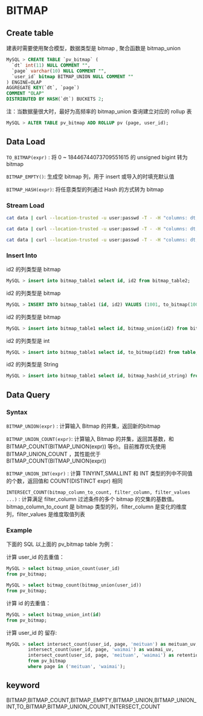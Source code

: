 # BITMAP

## Create table

建表时需要使用聚合模型，数据类型是 bitmap , 聚合函数是 bitmap_union

```SQL
MySQL > CREATE TABLE `pv_bitmap` (
  `dt` int(11) NULL COMMENT "",
  `page` varchar(10) NULL COMMENT "",
  `user_id` bitmap BITMAP_UNION NULL COMMENT ""
) ENGINE=OLAP
AGGREGATE KEY(`dt`, `page`)
COMMENT "OLAP"
DISTRIBUTED BY HASH(`dt`) BUCKETS 2;
```

注：当数据量很大时，最好为高频率的 bitmap_union 查询建立对应的 rollup 表

```SQL
MySQL > ALTER TABLE pv_bitmap ADD ROLLUP pv (page, user_id);
```

## Data Load

`TO_BITMAP(expr)` : 将 0 ~ 18446744073709551615 的 unsigned bigint 转为 bitmap

`BITMAP_EMPTY()`: 生成空 bitmap 列，用于 insert 或导入的时填充默认值

`BITMAP_HASH(expr)`: 将任意类型的列通过 Hash 的方式转为 bitmap

### Stream Load

``` bash
cat data | curl --location-trusted -u user:passwd -T - -H "columns: dt,page,user_id, user_id=to_bitmap(user_id)"   http://host:8410/api/test/testDb/_stream_load
```

``` bash
cat data | curl --location-trusted -u user:passwd -T - -H "columns: dt,page,user_id, user_id=bitmap_hash(user_id)"   http://host:8410/api/test/testDb/_stream_load
```

``` bash
cat data | curl --location-trusted -u user:passwd -T - -H "columns: dt,page,user_id, user_id=bitmap_empty()"   http://host:8410/api/test/testDb/_stream_load
```

### Insert Into

id2 的列类型是 bitmap

```SQL
MySQL > insert into bitmap_table1 select id, id2 from bitmap_table2;
```

id2 的列类型是 bitmap

```SQL
MySQL > INSERT INTO bitmap_table1 (id, id2) VALUES (1001, to_bitmap(1000)), (1001, to_bitmap(2000));
```

id2 的列类型是 bitmap

```SQL
MySQL > insert into bitmap_table1 select id, bitmap_union(id2) from bitmap_table2 group by id;
```

id2 的列类型是 int

```SQL
MySQL > insert into bitmap_table1 select id, to_bitmap(id2) from table;
```

id2 的列类型是 String

```SQL
MySQL > insert into bitmap_table1 select id, bitmap_hash(id_string) from table;
```

## Data Query

### Syntax

`BITMAP_UNION(expr)` : 计算输入 Bitmap 的并集，返回新的bitmap

`BITMAP_UNION_COUNT(expr)`: 计算输入 Bitmap 的并集，返回其基数，和 BITMAP_COUNT(BITMAP_UNION(expr)) 等价。目前推荐优先使用 BITMAP_UNION_COUNT ，其性能优于 BITMAP_COUNT(BITMAP_UNION(expr))

`BITMAP_UNION_INT(expr)` : 计算 TINYINT,SMALLINT 和 INT 类型的列中不同值的个数，返回值和
COUNT(DISTINCT expr) 相同

`INTERSECT_COUNT(bitmap_column_to_count, filter_column, filter_values ...)` : 计算满足
filter_column 过滤条件的多个 bitmap 的交集的基数值。
bitmap_column_to_count 是 bitmap 类型的列，filter_column 是变化的维度列，filter_values 是维度取值列表

### Example

下面的 SQL 以上面的 pv_bitmap table 为例：

计算 user_id 的去重值：

```SQL
MySQL > select bitmap_union_count(user_id) 
from pv_bitmap;

MySQL > select bitmap_count(bitmap_union(user_id)) 
from pv_bitmap;
```

计算 id 的去重值：

```SQL
MySQL > select bitmap_union_int(id) 
from pv_bitmap;
```

计算 user_id 的 留存:

```SQL
MySQL > select intersect_count(user_id, page, 'meituan') as meituan_uv,
        intersect_count(user_id, page, 'waimai') as waimai_uv,
        intersect_count(user_id, page, 'meituan', 'waimai') as retention //在 'meituan' 和 'waimai' 两个页面都出现的用户数
        from pv_bitmap
        where page in ('meituan', 'waimai');
```

## keyword

BITMAP,BITMAP_COUNT,BITMAP_EMPTY,BITMAP_UNION,BITMAP_UNION_INT,TO_BITMAP,BITMAP_UNION_COUNT,INTERSECT_COUNT
